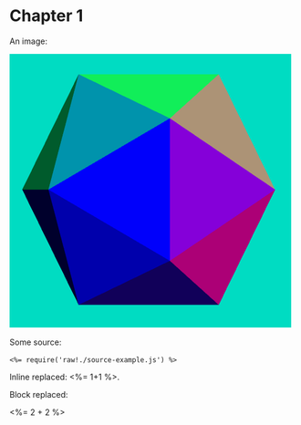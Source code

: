 # Chapter 1

An image:

![image!](image.png)

Some source:

```
<%= require('raw!./source-example.js') %>
```

Inline replaced: <%= 1+1 %>.

Block replaced:

<div><%= 2 + 2 %></div>
